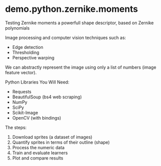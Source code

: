 # demo.python.zernike.moments
Testing Zernike moments a powerfull shape descriptor, based on Zernike polynomials

Image processing and computer vision techniques such as:
* Edge detection
* Thresholding
* Perspective warping

We can abstractly represent the image using only a list of numbers (image feature vector).

Python Libraries You Will Need:
* Requests
* BeautifulSoup (bs4 web scraping)
* NumPy
* SciPy
* Scikit-Image
* OpenCV (with bindings)

The steps:
1. Download sprites (a dataset of images)
2. Quantify sprites in terms of their outline (shape)
2. Process the numeric data
3. Train and evaluate learners
4. Plot and compare results
